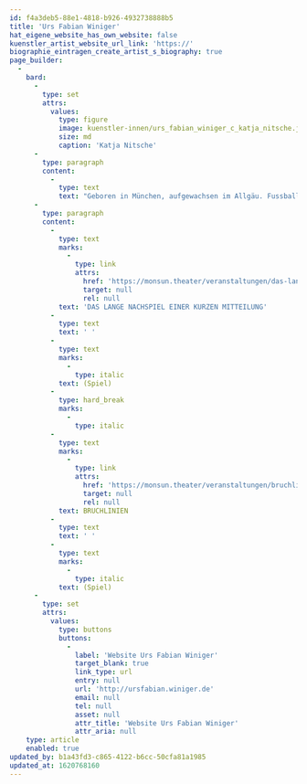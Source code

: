 ```yaml
---
id: f4a3deb5-88e1-4818-b926-4932738888b5
title: 'Urs Fabian Winiger'
hat_eigene_website_has_own_website: false
kuenstler_artist_website_url_link: 'https://'
biographie_eintragen_create_artist_s_biography: true
page_builder:
  -
    bard:
      -
        type: set
        attrs:
          values:
            type: figure
            image: kuenstler-innen/urs_fabian_winiger_c_katja_nitsche.jpg
            size: md
            caption: 'Katja Nitsche'
      -
        type: paragraph
        content:
          -
            type: text
            text: "Geboren in München, aufgewachsen im Allgäu. Fussball und Schulchor, Kleinkunstbühne. Ein Jahr in New York, dann Zivildienst mit Obdachlosen. Ernst Busch Hochschule für Schauspielkunst Berlin. Festengagements, u.a. bei Armin Petras und Dagmar Schlingmann. Hörspiele, Studentenfilme, Krimifernsehen. Meistens Täter oder hauptverdächtig, mindestens. Ensembletheater in Berlin, München, der Schweiz. Hoffentlich bald wieder am\_monsun.theater Hamburg, an der\_Vagantenbühne Berlin, am Theater Unterm Dach Berlin, Hebbel am Ufer, Heimathafen Neukölln. Musizieren, wieder\_Fussball spielen,\_Verantwortung übernehmen. Farbe(n) bekennen."
      -
        type: paragraph
        content:
          -
            type: text
            marks:
              -
                type: link
                attrs:
                  href: 'https://monsun.theater/veranstaltungen/das-lange-nachspiel-einer-kurzen-mitteilung'
                  target: null
                  rel: null
            text: 'DAS LANGE NACHSPIEL EINER KURZEN MITTEILUNG'
          -
            type: text
            text: ' '
          -
            type: text
            marks:
              -
                type: italic
            text: (Spiel)
          -
            type: hard_break
            marks:
              -
                type: italic
          -
            type: text
            marks:
              -
                type: link
                attrs:
                  href: 'https://monsun.theater/veranstaltungen/bruchlinien'
                  target: null
                  rel: null
            text: BRUCHLINIEN
          -
            type: text
            text: ' '
          -
            type: text
            marks:
              -
                type: italic
            text: (Spiel)
      -
        type: set
        attrs:
          values:
            type: buttons
            buttons:
              -
                label: 'Website Urs Fabian Winiger'
                target_blank: true
                link_type: url
                entry: null
                url: 'http://ursfabian.winiger.de'
                email: null
                tel: null
                asset: null
                attr_title: 'Website Urs Fabian Winiger'
                attr_aria: null
    type: article
    enabled: true
updated_by: b1a43fd3-c865-4122-b6cc-50cfa81a1985
updated_at: 1620768160
---
```

